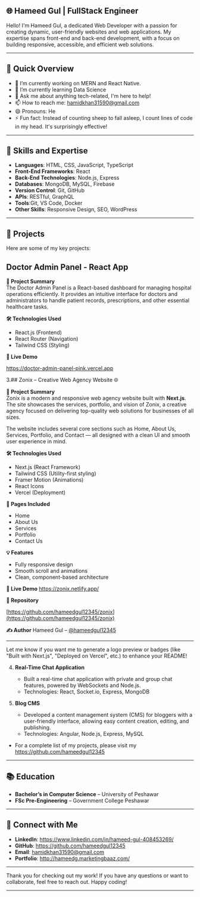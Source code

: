 
## 🌐 Hameed Gul | FullStack Engineer

Hello! I'm Hameed Gul, a dedicated Web Developer with a passion for creating dynamic, user-friendly websites and web applications. My expertise spans front-end and back-end development, with a focus on building responsive, accessible, and efficient web solutions.

---
## 🚀 Quick Overview
- 🔭 I’m currently working on MERN and React Native.
- 🌱 I’m currently learning Data Science
- 💬 Ask me about anything tech-related, I'm here to help!
- 📫 How to reach me: hamidkhan31590@gmail.com
- 😄 Pronouns: He
- ⚡ Fun fact: Instead of counting sheep to fall asleep, I count lines of code in my head. It's surprisingly effective!
---
## 🚀 Skills and Expertise

- **Languages**: HTML, CSS, JavaScript, TypeScript
- **Front-End Frameworks**: React
- **Back-End Technologies**: Node.js, Express
- **Databases**: MongoDB, MySQL, Firebase
- **Version Control**: Git, GitHub
- **APIs**: RESTful, GraphQL
- **Tools**:Git, VS Code, Docker
- **Other Skills**: Responsive Design, SEO, WordPress

---

## 📁 Projects

Here are some of my key projects:
## Doctor Admin Panel - React App
**🚀 Project Summary**  
  The Doctor Admin Panel is a React-based dashboard for managing hospital operations efficiently. It provides an intuitive interface for doctors and administrators to handle patient records, prescriptions, and other essential healthcare tasks.

**🛠️ Technologies Used**
- React.js (Frontend)
- React Router (Navigation)
- Tailwind CSS (Styling)

**🔗 Live Demo**

  https://doctor-admin-panel-pink.vercel.app
  
3.## Zonix – Creative Web Agency Website 🌐

**🚀 Project Summary**  
Zonix is a modern and responsive web agency website built with **Next.js**. The site showcases the services, portfolio, and vision of Zonix, a creative agency focused on delivering top-quality web solutions for businesses of all sizes.

The website includes several core sections such as Home, About Us, Services, Portfolio, and Contact — all designed with a clean UI and smooth user experience in mind.

**🛠️ Technologies Used**
- Next.js (React Framework)
- Tailwind CSS (Utility-first styling)
- Framer Motion (Animations)
- React Icons
- Vercel (Deployment)

**📁 Pages Included**
- Home
- About Us
- Services
- Portfolio
- Contact Us

**💡 Features**
- Fully responsive design
- Smooth scroll and animations
- Clean, component-based architecture

**🔗 Live Demo**
https://zonix.netlify.app/

**📂 Repository**

[https://github.com/hameedgul12345/zonix](https://github.com/hameedgul12345/zonix)

**✍️ Author**
Hameed Gul – [@hameedgul12345](https://github.com/hameedgul12345)

---

Let me know if you want me to generate a logo preview or badges (like "Built with Next.js", "Deployed on Vercel", etc.) to enhance your README!

4. **Real-Time Chat Application**  
   - Built a real-time chat application with private and group chat features, powered by WebSockets and Node.js.
   - Technologies: React, Socket.io, Express, MongoDB

5. **Blog CMS**  
   - Developed a content management system (CMS) for bloggers with a user-friendly interface, allowing easy content creation, editing, and publishing.
   - Technologies: Angular, Node.js, Express, MySQL
     
- For a complete list of my projects, please visit my https://github.com/hameedgul12345

---

## 📚 Education

- **Bachelor’s in Computer Science** – University of Peshawar
- **FSc Pre-Engineering** – Government College Peshawar
---



## 🤝 Connect with Me

- **LinkedIn**: https://www.linkedin.com/in/hameed-gul-408453269/
- **GitHub**: https://github.com/hameedgul12345
- **Email**: hamidkhan31590@gmail.com
- **Portfolio**: http://hameedg.marketingbaaz.com/
---

Thank you for checking out my work! If you have any questions or want to collaborate, feel free to reach out. Happy coding!

---
